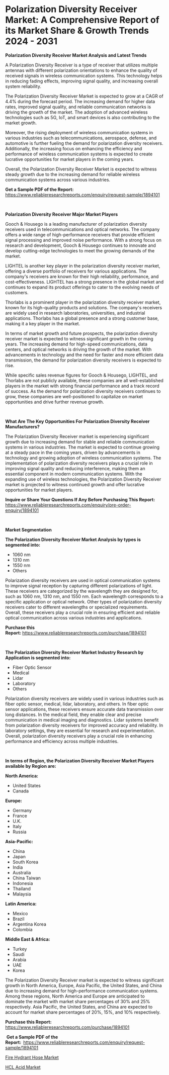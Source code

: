<p><h1>Polarization Diversity Receiver Market: A Comprehensive Report of its Market Share & Growth Trends 2024 - 2031</h1></p><p><strong>Polarization Diversity Receiver Market Analysis and Latest Trends</strong></p>
<p><p>A Polarization Diversity Receiver is a type of receiver that utilizes multiple antennas with different polarization orientations to enhance the quality of received signals in wireless communication systems. This technology helps in reducing fading effects, improving signal quality, and increasing overall system reliability.</p><p>The Polarization Diversity Receiver Market is expected to grow at a CAGR of 4.4% during the forecast period. The increasing demand for higher data rates, improved signal quality, and reliable communication networks is driving the growth of the market. The adoption of advanced wireless technologies such as 5G, IoT, and smart devices is also contributing to the market growth.</p><p>Moreover, the rising deployment of wireless communication systems in various industries such as telecommunications, aerospace, defense, and automotive is further fueling the demand for polarization diversity receivers. Additionally, the increasing focus on enhancing the efficiency and performance of wireless communication systems is expected to create lucrative opportunities for market players in the coming years.</p><p>Overall, the Polarization Diversity Receiver Market is expected to witness steady growth due to the increasing demand for reliable wireless communication systems across various industries.</p></p>
<p><strong>Get a Sample PDF of the Report:&nbsp;</strong> <a href="https://www.reliableresearchreports.com/enquiry/request-sample/1894101">https://www.reliableresearchreports.com/enquiry/request-sample/1894101</a></p>
<p>&nbsp;</p>
<p><strong>Polarization Diversity Receiver Major Market Players</strong></p>
<p><p>Gooch & Housego is a leading manufacturer of polarization diversity receivers used in telecommunications and optical networks. The company offers a wide range of high-performance receivers that provide efficient signal processing and improved noise performance. With a strong focus on research and development, Gooch & Housego continues to innovate and develop cutting-edge technologies to meet the growing demands of the market.</p><p>LIGHTEL is another key player in the polarization diversity receiver market, offering a diverse portfolio of receivers for various applications. The company's receivers are known for their high reliability, performance, and cost-effectiveness. LIGHTEL has a strong presence in the global market and continues to expand its product offerings to cater to the evolving needs of customers.</p><p>Thorlabs is a prominent player in the polarization diversity receiver market, known for its high-quality products and solutions. The company's receivers are widely used in research laboratories, universities, and industrial applications. Thorlabs has a global presence and a strong customer base, making it a key player in the market.</p><p>In terms of market growth and future prospects, the polarization diversity receiver market is expected to witness significant growth in the coming years. The increasing demand for high-speed communications, data centers, and optical networks is driving the growth of the market. With advancements in technology and the need for faster and more efficient data transmission, the demand for polarization diversity receivers is expected to rise.</p><p>While specific sales revenue figures for Gooch & Housego, LIGHTEL, and Thorlabs are not publicly available, these companies are all well-established players in the market with strong financial performance and a track record of success. As the demand for polarization diversity receivers continues to grow, these companies are well-positioned to capitalize on market opportunities and drive further revenue growth.</p></p>
<p>&nbsp;</p>
<p><strong>What Are The Key Opportunities For Polarization Diversity Receiver Manufacturers?</strong></p>
<p><p>The Polarization Diversity Receiver market is experiencing significant growth due to increasing demand for stable and reliable communication systems in various industries. The market is expected to continue growing at a steady pace in the coming years, driven by advancements in technology and growing adoption of wireless communication systems. The implementation of polarization diversity receivers plays a crucial role in improving signal quality and reducing interference, making them an essential component in modern communication systems. With the expanding use of wireless technologies, the Polarization Diversity Receiver market is projected to witness continued growth and offer lucrative opportunities for market players.</p></p>
<p><strong>Inquire or Share Your Questions If Any Before Purchasing This Report:</strong> <a href="https://www.reliableresearchreports.com/enquiry/pre-order-enquiry/1894101">https://www.reliableresearchreports.com/enquiry/pre-order-enquiry/1894101</a></p>
<p>&nbsp;</p>
<p><strong>Market Segmentation</strong></p>
<p><strong>The Polarization Diversity Receiver Market Analysis by types is segmented into:</strong></p>
<p><ul><li>1060 nm</li><li>1310 nm</li><li>1550 nm</li><li>Others</li></ul></p>
<p><p>Polarization diversity receivers are used in optical communication systems to improve signal reception by capturing different polarizations of light. These receivers are categorized by the wavelength they are designed for, such as 1060 nm, 1310 nm, and 1550 nm. Each wavelength corresponds to a specific application or optical network. Other types of polarization diversity receivers cater to different wavelengths or specialized requirements. Overall, these receivers play a crucial role in ensuring efficient and reliable optical communication across various industries and applications.</p></p>
<p><strong>Purchase this Report:&nbsp;</strong><a href="https://www.reliableresearchreports.com/purchase/1894101">https://www.reliableresearchreports.com/purchase/1894101</a></p>
<p>&nbsp;</p>
<p><strong>The Polarization Diversity Receiver Market Industry Research by Application is segmented into:</strong></p>
<p><ul><li>Fiber Optic Sensor</li><li>Medical</li><li>Lidar</li><li>Laboratory</li><li>Others</li></ul></p>
<p><p>Polarization diversity receivers are widely used in various industries such as fiber optic sensor, medical, lidar, laboratory, and others. In fiber optic sensor applications, these receivers ensure accurate data transmission over long distances. In the medical field, they enable clear and precise communication in medical imaging and diagnostics. Lidar systems benefit from polarization diversity receivers for improved accuracy and reliability. In laboratory settings, they are essential for research and experimentation. Overall, polarization diversity receivers play a crucial role in enhancing performance and efficiency across multiple industries.</p></p>
<p>&nbsp;</p>
<p><strong>In terms of Region, the Polarization Diversity Receiver Market Players available by Region are:</strong></p>
<p>
    <p> <strong> North America: </strong>
        <ul>
            <li>United States</li>
            <li>Canada</li>
        </ul>
        </p> 
    <p> <strong> Europe: </strong>
        <ul>
            <li>Germany</li>
            <li>France</li>
            <li>U.K.</li>
            <li>Italy</li>
            <li>Russia</li>
        </ul>
        </p> 
    <p> <strong> Asia-Pacific: </strong>
        <ul>
            <li>China</li>
            <li>Japan</li>
            <li>South Korea</li>
            <li>India</li>
            <li>Australia</li>
            <li>China Taiwan</li>
            <li>Indonesia</li>
            <li>Thailand</li>
            <li>Malaysia</li>
        </ul>
        </p> 
    <p> <strong> Latin America: </strong>
        <ul>
            <li>Mexico</li>
            <li>Brazil</li>
            <li>Argentina Korea</li>
            <li>Colombia</li>
        </ul>
        </p> 
    <p> <strong> Middle East & Africa: </strong>
        <ul>
            <li>Turkey</li>
            <li>Saudi</li>
            <li>Arabia</li>
            <li>UAE</li>
            <li>Korea</li>
        </ul>
    </p>
    </p>
<p><p>The Polarization Diversity Receiver market is expected to witness significant growth in North America, Europe, Asia Pacific, the United States, and China due to increasing demand for high-performance communication systems. Among these regions, North America and Europe are anticipated to dominate the market with market share percentages of 30% and 25% respectively. Asia Pacific, the United States, and China are expected to account for market share percentages of 20%, 15%, and 10% respectively.</p></p>
<p><strong>Purchase this Report: </strong><a href="https://www.reliableresearchreports.com/purchase/1894101">https://www.reliableresearchreports.com/purchase/1894101</a></p>
<p>&nbsp;<strong>Get a Sample PDF of the Report:&nbsp;&nbsp;</strong><a href="https://www.reliableresearchreports.com/enquiry/request-sample/1894101">https://www.reliableresearchreports.com/enquiry/request-sample/1894101</a></p>
<p><strong></strong></p>
<p><p><a href="https://nifty-kite-d51.notion.site/Fire-Hydrant-Hose-Market-Size-Reflecting-a-Forecast-Till-2031-Market-By-Type-By-Application-and-By-cb0241a09e8a4dc3ac1a2764c261bd69">Fire Hydrant Hose Market</a></p><p><a href="https://five-trouble-98a.notion.site/Decoding-the-HCL-Acid-Market-A-Deep-Dive-into-the-Latest-Market-Trends-Market-Segmentation-and-Co-c8b9af53c0804643bca92025d72f4c93">HCL Acid Market</a></p></p>
